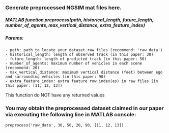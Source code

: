 ### Generate preprocessed NGSIM mat files here.  

##### MATLAB function preprocess(path, historical_length, future_length, number_of_agents, max_vertical_distance, extra_feature_index)  
##### Params:  
    - path: path to locate your dataset raw files (recommend: 'raw_data')  
    - historical_length: length of observed track (in this paper: 30)  
    - future_length: length of predicted track (in this paper: 50)  
    - number_of_agents: maximum number of vehicles in each scene (recommend: 20)  
    - max_vertical_distance: maximum vertical distance (feet) between ego and surrounding vehicles (in this paper: 90)  
    - extra_feature_index: extra feature row index(es) in raw files (in this paper: [11, 12, 13])  
This function do NOT have any returned values  

### You may obtain the preprocessed dataset claimed in our paper via executing the following line in MATLAB console:  
    preprocess('raw_data', 30, 50, 20, 90, [11, 12, 13])

